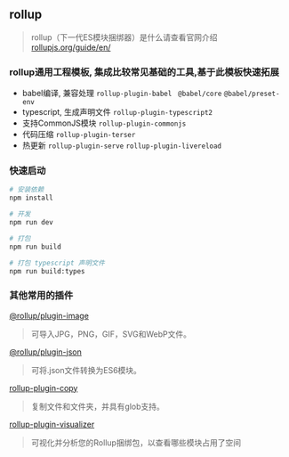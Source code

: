 ## rollup
> rollup（下一代ES模块捆绑器）是什么请查看官网介绍[rollupjs.org/guide/en/](rollupjs.org/guide/en/)

### rollup通用工程模板, 集成比较常见基础的工具,基于此模板快速拓展

- babel编译, 兼容处理  `rollup-plugin-babel ` `@babel/core` `@babel/preset-env`
- typescript, 生成声明文件 `rollup-plugin-typescript2`
- 支持CommonJS模块 `rollup-plugin-commonjs`
- 代码压缩 `rollup-plugin-terser`
- 热更新 `rollup-plugin-serve` `rollup-plugin-livereload`

### 快速启动

```bash
# 安装依赖
npm install

# 开发
npm run dev

# 打包
npm run build

# 打包 typescript 声明文件
npm run build:types
```

### 其他常用的插件
[@rollup/plugin-image](https://github.com/rollup/plugins/tree/master/packages/image)
> 可导入JPG，PNG，GIF，SVG和WebP文件。

[@rollup/plugin-json](https://github.com/rollup/plugins/tree/master/packages/json)

>可将.json文件转换为ES6模块。

[rollup-plugin-copy](https://github.com/vladshcherbin/rollup-plugin-copy)
>复制文件和文件夹，并具有glob支持。

[rollup-plugin-visualizer](https://github.com/btd/rollup-plugin-visualizer)
>可视化并分析您的Rollup捆绑包，以查看哪些模块占用了空间

<!-- https://www.typescriptlang.org/zh/tsconfig -->
